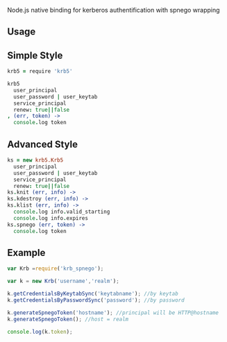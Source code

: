 Node.js native binding for kerberos authentification with spnego wrapping


## Usage

## Simple Style
```coffeescript
krb5 = require 'krb5'

krb5
  user_principal
  user_password | user_keytab
  service_principal
  renew: true||false
, (err, token) ->
  console.log token
```
## Advanced Style

```coffeescript
ks = new krb5.Krb5
  user_principal
  user_password | user_keytab
  service_principal
  renew: true||false
ks.knit (err, info) ->
ks.kdestroy (err, info) ->
ks.klist (err, info) ->
  console.log info.valid_starting
  console.log info.expires
ks.spnego (err, token) ->
  console.log token
```

## Example

```js
var Krb =require('krb_spnego');

var k = new Krb('username','realm');

k.getCredentialsByKeytabSync('keytabname'); //by keytab
k.getCredentialsByPasswordSync('password'); //by password

k.generateSpnegoToken('hostname'); //principal will be HTTP@hostname
k.generateSpnegoToken(); //host = realm

console.log(k.token);
```

